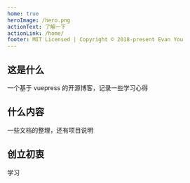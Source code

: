 ```yaml
---
home: true
heroImage: /hero.png
actionText: 了解一下
actionLink: /home/
footer: MIT Licensed | Copyright © 2018-present Evan You
---
```


<div style="text-align: center">
  <Bit/>
</div>

<div class="features">
  <div class="feature">
    <h2>这是什么</h2>
    <p>一个基于 vuepress 的开源博客，记录一些学习心得</p>
  </div>
  <div class="feature">
    <h2>什么内容</h2>
    <p>一些文档的整理，还有项目说明</p>
  </div>
  <div class="feature">
    <h2>创立初衷</h2>
    <p>学习</p>
  </div>
</div>
